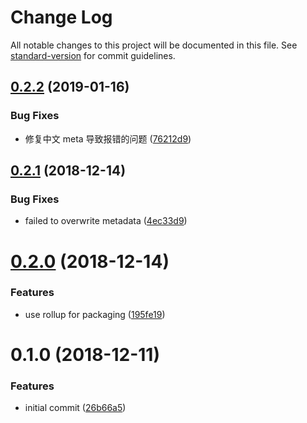 # Change Log

All notable changes to this project will be documented in this file. See [standard-version](https://github.com/conventional-changelog/standard-version) for commit guidelines.

<a name="0.2.2"></a>
## [0.2.2](https://git.jd.com/o2team/images-meta/compare/v0.2.1...v0.2.2) (2019-01-16)


### Bug Fixes

* 修复中文 meta 导致报错的问题 ([76212d9](http://git.jd.com/o2team/images-meta/commit/76212d9))



<a name="0.2.1"></a>
## [0.2.1](https://git.jd.com/o2team/images-meta/compare/v0.2.0...v0.2.1) (2018-12-14)


### Bug Fixes

* failed to overwrite metadata ([4ec33d9](http://git.jd.com/o2team/images-meta/commit/4ec33d9))



<a name="0.2.0"></a>
# [0.2.0](https://git.jd.com/o2team/images-meta/compare/v0.1.0...v0.2.0) (2018-12-14)


### Features

* use rollup for packaging ([195fe19](http://git.jd.com/o2team/images-meta/commit/195fe19))



<a name="0.1.0"></a>
# 0.1.0 (2018-12-11)


### Features

* initial commit ([26b66a5](http://git.jd.com/o2team/images-meta/commit/26b66a5))
